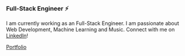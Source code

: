 ### Full-Stack Engineer ⚡
I am currently working as an Full-Stack Engineer. I am passionate about Web Development, Machine Learning and Music. 
Connect with me on [LinkedIn](https://linkedin.com/in/aditya-garga)!

[Portfolio](adityagarga.com)


